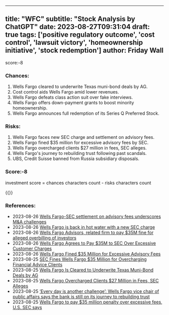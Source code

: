 
---
title: "WFC"
subtitle: "Stock Analysis by ChatGPT"
date: 2023-08-27T09:31:04
draft: true
tags: ['positive regulatory outcome', 'cost control', 'lawsuit victory', 'homeownership initiative', 'stock redemption']
author: Friday Wall
---

score:-8
### Chances:
1. Wells Fargo cleared to underwrite Texas muni-bond deals by AG.
2. Cost control aids Wells Fargo amid lower revenues.
3. Wells Fargo defeats class action suit over fake interviews.
4. Wells Fargo offers down-payment grants to boost minority homeownership.
5. Wells Fargo announces full redemption of its Series Q Preferred Stock.
### Risks:
1. Wells Fargo faces new SEC charge and settlement on advisory fees.
2. Wells Fargo fined $35 million for excessive advisory fees by SEC.
3. Wells Fargo overcharged clients $27 million in fees, SEC alleges.
4. Wells Fargo's journey to rebuilding trust following past scandals.
5. UBS, Credit Suisse banned from Russia subsidiary disposals.
### Score:-8
investment score = chances characters count - risks characters count

{{<tradingview symbol="NYSE:WFC">}}
### References:
- 2023-08-26 [Wells Fargo-SEC settlement on advisory fees underscores M&A challenges](https://finance.yahoo.com/news/wells-fargo-sec-settlement-advisory-220859780.html?.tsrc=rss)
- 2023-08-26 [Wells Fargo is back in hot water with a new SEC charge](https://finance.yahoo.com/m/e1c79246-bd29-326b-b1f9-00f14686b3fc/wells-fargo-is-back-in-hot.html?.tsrc=rss)
- 2023-08-26 [Wells Fargo Advisors, related firm to pay $35M fine for alleged overbilling of investors](https://finance.yahoo.com/m/20b0cf4d-932b-339a-a998-65f38f731870/wells-fargo-advisors%2C-related.html?.tsrc=rss)
- 2023-08-26 [Wells Fargo Agrees to Pay $35M to SEC Over Excessive Customer Charges](https://finance.yahoo.com/m/f66d3414-3289-3f99-b327-99465ee486cf/wells-fargo-agrees-to-pay.html?.tsrc=rss)
- 2023-08-26 [Wells Fargo Fined $35 Million for Excessive Advisory Fees](https://finance.yahoo.com/m/4e703a0b-36cf-34c5-836d-6caf6da06ac9/wells-fargo-fined-%2435-million.html?.tsrc=rss)
- 2023-08-25 [SEC Fines Wells Fargo $35 Million for Overcharging Financial Advice Clients](https://finance.yahoo.com/m/4b49461d-7889-3fe6-b151-7d987e8821c3/sec-fines-wells-fargo-%2435.html?.tsrc=rss)
- 2023-08-25 [Wells Fargo Is Cleared to Underwrite Texas Muni-Bond Deals by AG](https://finance.yahoo.com/news/wells-fargo-cleared-underwrite-texas-144045131.html?.tsrc=rss)
- 2023-08-25 [Wells Fargo Overcharged Clients $27 Million in Fees, SEC Alleges](https://finance.yahoo.com/news/wells-fargo-overcharged-clients-27-132957553.html?.tsrc=rss)
- 2023-08-25 [‘Every day is another challenge’: Wells Fargo vice chair of public affairs says the bank is still on its journey to rebuilding trust](https://finance.yahoo.com/news/every-day-another-challenge-wells-135739211.html?.tsrc=rss)
- 2023-08-25 [Wells Fargo to pay $35 million penalty over excessive fees, U.S. SEC says](https://ca.finance.yahoo.com/news/wells-fargo-pay-35mln-penalty-134025455.html?.tsrc=rss)


                